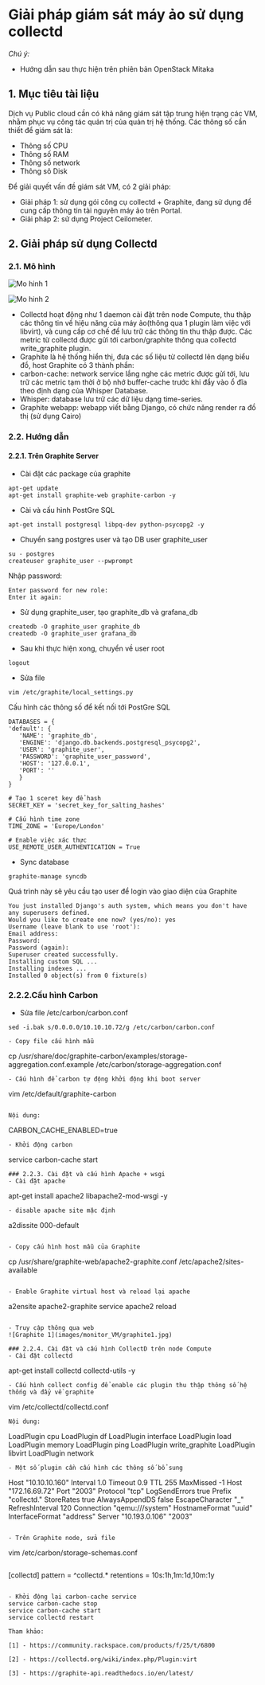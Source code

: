 # Giải pháp giám sát máy ảo sử dụng collectd
*Chú ý:*
 - Hướng dẫn sau thực hiện trên phiên bản OpenStack Mitaka

## 1. Mục tiêu tài liệu
Dịch vụ Public cloud cần có khả năng giám sát tập trung hiện trạng các VM, nhằm phục vụ công tác quản trị của quản trị hệ thống. Các thông số cần thiết để giám sát là:
 - Thông số CPU
 - Thông số RAM
 - Thông số network
 - Thông sô Disk

 Để giải quyết vấn đề giám sát VM, có 2 giải pháp:
  - Giải pháp 1: sử dụng gói công cụ collectd + Graphite, đang sử dụng để cung cấp thông tin tài nguyên máy ảo trên Portal.
  - Giải pháp 2: sử dụng Project Ceilometer.



## 2. Giải pháp sử dụng Collectd
### 2.1. Mô hình

![Mo hinh 1](images/monitor_VM/collectd_monitor.jpg)

![Mo hinh 2](images/monitor_VM/collectd_monitor2.jpg)

 - Collectd hoạt động như 1 daemon cài đặt trên node Compute, thu thập các thông tin về hiệu năng của máy ảo(thông qua 1 plugin làm việc với libvirt), và cung cấp cơ chế để lưu trữ các thông tin thu thập được. Các metric từ collectd được gửi tới carbon/graphite thông qua collectd write_graphite plugin.
 - Graphite là hệ thống hiển thị, đưa các số liệu từ collectd lên dạng biểu đồ, host Graphite có 3 thành phần:
  - carbon-cache: network service lắng nghe các metric được gửi tới, lưu trữ các metric tạm thời ở bộ nhớ buffer-cache trước khi đẩy vào ổ đĩa theo định dạng của Whisper Database.
  - Whisper: database lưu trữ các dữ liệu dạng time-series.
  - Graphite webapp: webapp viết bằng Django, có chức năng render ra đồ thị (sử dụng Cairo)

### 2.2. Hướng dẫn
#### 2.2.1. Trên Graphite Server
- Cài đặt các package của graphite
```
apt-get update
apt-get install graphite-web graphite-carbon -y
```

- Cài và cấu hình PostGre SQL
```
apt-get install postgresql libpq-dev python-psycopg2 -y
```

- Chuyển sang postgres user và tạo DB user graphite_user
```
su - postgres
createuser graphite_user --pwprompt
```
Nhập password:
```
Enter password for new role: 
Enter it again: 
```


- Sử dụng graphite_user, tạo graphite_db và grafana_db 
```
createdb -O graphite_user graphite_db
createdb -O graphite_user grafana_db
```

- Sau khi thực hiện xong, chuyển về user root
```
logout
```

- Sửa file
```
vim /etc/graphite/local_settings.py
```
Cấu hình các thông số để kết nối tới PostGre SQL
```
DATABASES = {
'default': {
   'NAME': 'graphite_db',
   'ENGINE': 'django.db.backends.postgresql_psycopg2',
   'USER': 'graphite_user',
   'PASSWORD': 'graphite_user_password',
   'HOST': '127.0.0.1',
   'PORT': ''
   }
}

# Tạo 1 sceret key để hash
SECRET_KEY = 'secret_key_for_salting_hashes'

# Cấu hình time zone
TIME_ZONE = 'Europe/London'

# Enable việc xác thực
USE_REMOTE_USER_AUTHENTICATION = True
```

- Sync database
```
graphite-manage syncdb
```

Quá trình này sẽ yêu cầu tạo user để login vào giao diện của Graphite
```
You just installed Django's auth system, which means you don't have any superusers defined.
Would you like to create one now? (yes/no): yes
Username (leave blank to use 'root'):
Email address:
Password: 
Password (again): 
Superuser created successfully.
Installing custom SQL ...
Installing indexes ...
Installed 0 object(s) from 0 fixture(s)
```


### 2.2.2.Cấu hình Carbon
- Sửa file /etc/carbon/carbon.conf
```
sed -i.bak s/0.0.0.0/10.10.10.72/g /etc/carbon/carbon.conf

- Copy file cấu hình mẫu
```
cp /usr/share/doc/graphite-carbon/examples/storage-aggregation.conf.example /etc/carbon/storage-aggregation.conf
```
- Cấu hình để carbon tự động khởi động khi boot server
```
vim /etc/default/graphite-carbon
```

Nội dung:
```
CARBON_CACHE_ENABLED=true
```
- Khởi động carbon
```
service carbon-cache start
```
### 2.2.3. Cài đặt và cấu hình Apache + wsgi
- Cài đặt apache
```
apt-get install apache2 libapache2-mod-wsgi -y
```
- disable apache site mặc định
```
a2dissite 000-default
```

- Copy cấu hình host mẫu của Graphite
```
cp /usr/share/graphite-web/apache2-graphite.conf /etc/apache2/sites-available
```

- Enable Graphite virtual host và reload lại apache
```
a2ensite apache2-graphite
service apache2 reload
```

- Truy cập thông qua web
![Graphite 1](images/monitor_VM/graphite1.jpg)

### 2.2.4. Cài đặt và cấu hình CollectD trên node Compute
- Cài đặt collectd
```
apt-get install collectd collectd-utils -y
```
- Cấu hình collect config để enable các plugin thu thập thông số hệ thống và đẩy về graphite
```
vim  /etc/collectd/collectd.conf
```
Nội dung:
```
LoadPlugin cpu
LoadPlugin df
LoadPlugin interface
LoadPlugin load
LoadPlugin memory
LoadPlugin ping
LoadPlugin write_graphite
LoadPlugin libvirt
LoadPlugin network
```
- Một số plugin cần cấu hình các thông số bổ sung
```
<Plugin ping>
       Host "10.10.10.160"
       Interval 1.0
       Timeout 0.9
       TTL 255
       MaxMissed -1
</Plugin>

<Plugin write_graphite>
    <Node "graphite">
            Host "172.16.69.72"
            Port "2003"
            Protocol "tcp"
            LogSendErrors true
            Prefix "collectd."
            StoreRates true
            AlwaysAppendDS false
            EscapeCharacter "_"
    </Node>
</Plugin>

<Plugin libvirt>
    RefreshInterval 120
    Connection "qemu:///system"
    HostnameFormat "uuid"
    InterfaceFormat "address"
</Plugin>

<Plugin network>
    Server "10.193.0.106" "2003"
</Plugin>

```

- Trên Graphite node, sửa file 
```
vim /etc/carbon/storage-schemas.conf
```

```
[collectd]
pattern = ^collectd.*
retentions = 10s:1h,1m:1d,10m:1y
```

- Khởi động lại carbon-cache service
service carbon-cache stop
service carbon-cache start
service collectd restart

Tham khảo:

[1] - https://community.rackspace.com/products/f/25/t/6800

[2] - https://collectd.org/wiki/index.php/Plugin:virt

[3] - https://graphite-api.readthedocs.io/en/latest/
